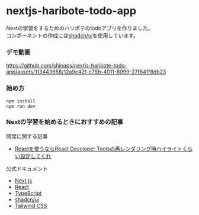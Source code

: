 # nextjs-haribote-todo-app

Nextの学習をするためのハリボテのtodoアプリを作りました。 <br>
コンポーネントの作成には[shadcn/ui](https://ui.shadcn.com/)を使用しています。

### デモ動画

https://github.com/shinaps/nextjs-haribote-todo-app/assets/113443658/12a9c42f-c76b-4011-8099-27f641f8db23

### 始め方

```shell
npm install
npm run dev
```

### Nextの学習を始めるときにおすすめの記事

開発に関する記事

- [Reactを使うならReact Developer Toolsの再レンダリング時ハイライトくらい設定してくれ](https://zenn.dev/bs_kansai/articles/415c7e7a81ac6a)

公式ドキュメント

- [Next.js](https://nextjs.org/docs)
- [React](https://ja.react.dev)
- [TypeScript](https://www.typescriptlang.org)
- [shadcn/ui](https://ui.shadcn.com/docs)
- [Tailwind CSS](https://tailwindcss.com/docs)
